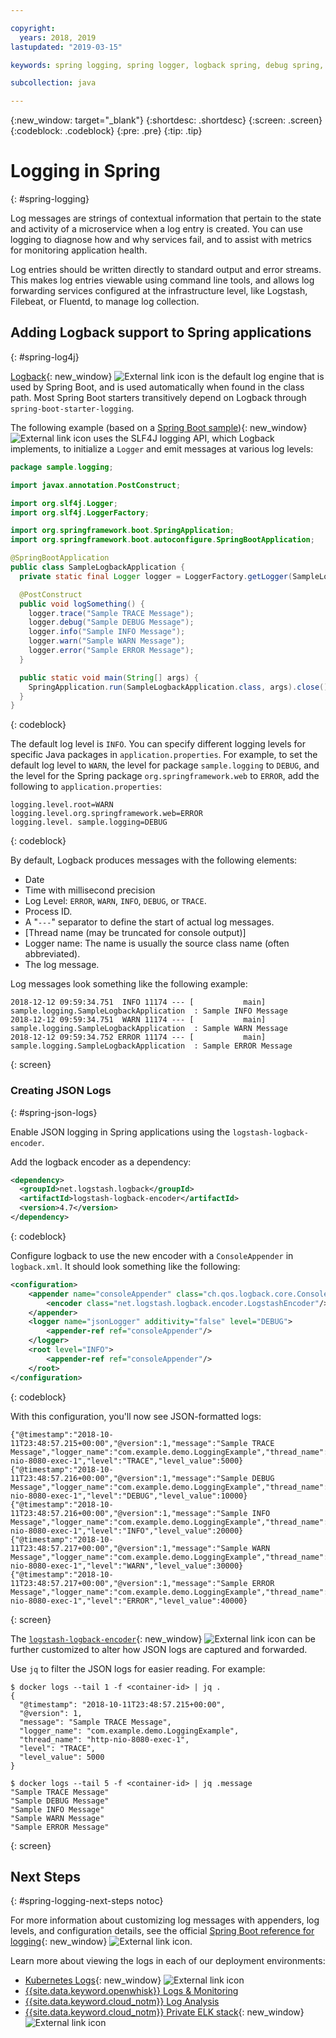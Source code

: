 ```yaml
---

copyright:
  years: 2018, 2019
lastupdated: "2019-03-15"

keywords: spring logging, spring logger, logback spring, debug spring, json log spring, consoleappender spring, spring boot log

subcollection: java

---
```


{:new_window: target="_blank"}
{:shortdesc: .shortdesc}
{:screen: .screen}
{:codeblock: .codeblock}
{:pre: .pre}
{:tip: .tip}

# Logging in Spring
{: #spring-logging}

Log messages are strings of contextual information that pertain to the state and activity of a microservice when a log entry is created. You can use logging to diagnose how and why services fail, and to assist with metrics for monitoring application health.

Log entries should be written directly to standard output and error streams. This makes log entries viewable using command line tools, and allows log forwarding services configured at the infrastructure level, like Logstash, Filebeat, or Fluentd, to manage log collection.

## Adding Logback support to Spring applications
{: #spring-log4j}

[Logback](https://logback.qos.ch/){: new_window} ![External link icon](../icons/launch-glyph.svg "External link icon") is the default log engine that is used by Spring Boot, and is used automatically when found in the class path. Most Spring Boot starters transitively depend on Logback through `spring-boot-starter-logging`.

The following example (based on a [Spring Boot sample](https://github.com/spring-projects/spring-boot/blob/master/spring-boot-samples/spring-boot-sample-logback/src/main/java/sample/logback/SampleLogbackApplication.java)){: new_window} ![External link icon](../icons/launch-glyph.svg "External link icon") uses the SLF4J logging API, which Logback implements, to initialize a `Logger` and emit messages at various log levels:

```java
package sample.logging;

import javax.annotation.PostConstruct;

import org.slf4j.Logger;
import org.slf4j.LoggerFactory;

import org.springframework.boot.SpringApplication;
import org.springframework.boot.autoconfigure.SpringBootApplication;

@SpringBootApplication
public class SampleLogbackApplication {
  private static final Logger logger = LoggerFactory.getLogger(SampleLogbackApplication.class);

  @PostConstruct
  public void logSomething() {
    logger.trace("Sample TRACE Message");
    logger.debug("Sample DEBUG Message");
    logger.info("Sample INFO Message");
    logger.warn("Sample WARN Message");
    logger.error("Sample ERROR Message");
  }

  public static void main(String[] args) {
    SpringApplication.run(SampleLogbackApplication.class, args).close();
  }
}
```
{: codeblock}

The default log level is `INFO`. You can specify different logging levels for specific Java packages in `application.properties`. For example, to set the default log level to `WARN`, the level for package `sample.logging` to `DEBUG`, and the level for the Spring package `org.springframework.web` to `ERROR`, add the following to `application.properties`:

```properties
logging.level.root=WARN
logging.level.org.springframework.web=ERROR
logging.level. sample.logging=DEBUG
```
{: codeblock}

By default, Logback produces messages with the following elements:

- Date
- Time with millisecond precision
- Log Level: `ERROR`, `WARN`, `INFO`, `DEBUG`, or `TRACE`.
- Process ID.
- A "`---`" separator to define the start of actual log messages.
- [Thread name (may be truncated for console output)]
- Logger name: The name is usually the source class name (often abbreviated).
- The log message.

Log messages look something like the following example:

```
2018-12-12 09:59:34.751  INFO 11174 --- [           main] sample.logging.SampleLogbackApplication  : Sample INFO Message
2018-12-12 09:59:34.751  WARN 11174 --- [           main] sample.logging.SampleLogbackApplication  : Sample WARN Message
2018-12-12 09:59:34.752 ERROR 11174 --- [           main] sample.logging.SampleLogbackApplication  : Sample ERROR Message
```
{: screen}

### Creating JSON Logs
{: #spring-json-logs}

Enable JSON logging in Spring applications using the `logstash-logback-encoder`.

Add the logback encoder as a dependency:

```xml
<dependency>
  <groupId>net.logstash.logback</groupId>
  <artifactId>logstash-logback-encoder</artifactId>
  <version>4.7</version>
</dependency>
```
{: codeblock}

Configure logback to use the new encoder with a `ConsoleAppender` in `logback.xml`. It should look something like the following:

```xml
<configuration>
    <appender name="consoleAppender" class="ch.qos.logback.core.ConsoleAppender">
        <encoder class="net.logstash.logback.encoder.LogstashEncoder"/>
    </appender>
    <logger name="jsonLogger" additivity="false" level="DEBUG">
        <appender-ref ref="consoleAppender"/>
    </logger>
    <root level="INFO">
        <appender-ref ref="consoleAppender"/>
    </root>
</configuration>
```
{: codeblock}

With this configuration, you'll now see JSON-formatted logs:

```
{"@timestamp":"2018-10-11T23:48:57.215+00:00","@version":1,"message":"Sample TRACE Message","logger_name":"com.example.demo.LoggingExample","thread_name":"http-nio-8080-exec-1","level":"TRACE","level_value":5000}
{"@timestamp":"2018-10-11T23:48:57.216+00:00","@version":1,"message":"Sample DEBUG Message","logger_name":"com.example.demo.LoggingExample","thread_name":"http-nio-8080-exec-1","level":"DEBUG","level_value":10000}
{"@timestamp":"2018-10-11T23:48:57.216+00:00","@version":1,"message":"Sample INFO Message","logger_name":"com.example.demo.LoggingExample","thread_name":"http-nio-8080-exec-1","level":"INFO","level_value":20000}
{"@timestamp":"2018-10-11T23:48:57.217+00:00","@version":1,"message":"Sample WARN Message","logger_name":"com.example.demo.LoggingExample","thread_name":"http-nio-8080-exec-1","level":"WARN","level_value":30000}
{"@timestamp":"2018-10-11T23:48:57.217+00:00","@version":1,"message":"Sample ERROR Message","logger_name":"com.example.demo.LoggingExample","thread_name":"http-nio-8080-exec-1","level":"ERROR","level_value":40000}
```
{: screen}

The [`logstash-logback-encoder`](https://github.com/logstash/logstash-logback-encoder){: new_window} ![External link icon](../icons/launch-glyph.svg "External link icon") can be further customized to alter how JSON logs are captured and forwarded.

Use `jq` to filter the JSON logs for easier reading. For example:

```
$ docker logs --tail 1 -f <container-id> | jq .
{
  "@timestamp": "2018-10-11T23:48:57.215+00:00",
  "@version": 1,
  "message": "Sample TRACE Message",
  "logger_name": "com.example.demo.LoggingExample",
  "thread_name": "http-nio-8080-exec-1",
  "level": "TRACE",
  "level_value": 5000
}

$ docker logs --tail 5 -f <container-id> | jq .message
"Sample TRACE Message"
"Sample DEBUG Message"
"Sample INFO Message"
"Sample WARN Message"
"Sample ERROR Message"
```
{: screen}

## Next Steps
{: #spring-logging-next-steps notoc}

For more information about customizing log messages with appenders, log levels, and configuration details, see the official [Spring Boot reference for logging](https://docs.spring.io/spring-boot/docs/current/reference/html/howto-logging.html){: new_window} ![External link icon](../icons/launch-glyph.svg "External link icon").

Learn more about viewing the logs in each of our deployment environments:

* [Kubernetes Logs](https://kubernetes.io/docs/concepts/cluster-administration/logging/){: new_window} ![External link icon](../icons/launch-glyph.svg "External link icon")
* [{{site.data.keyword.openwhisk}} Logs & Monitoring](/docs/openwhisk?topic=cloud-functions-openwhisk_logs#openwhisk_logs)
* [{{site.data.keyword.cloud_notm}} Log Analysis](/docs/services/CloudLogAnalysis?topic=cloudloganalysis-log_analysis_ov#log_analysis_ov)
* [{{site.data.keyword.cloud_notm}} Private ELK stack](https://www.ibm.com/support/knowledgecenter/en/SSBS6K_2.1.0.2/manage_metrics/logging_elk.html){: new_window} ![External link icon](../icons/launch-glyph.svg "External link icon")
